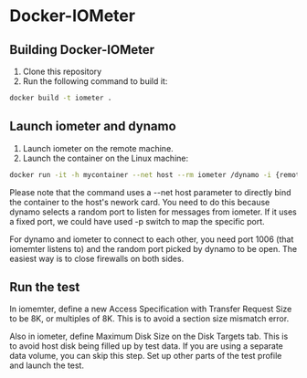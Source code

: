 # Docker-IOMeter

## Building Docker-IOMeter
1. Clone this repository
2. Run the following command to build it:
```bash
docker build -t iometer .
```
## Launch iometer and dynamo
1. Launch iometer on the remote machine.
2. Launch the container on the Linux machine:
```bash
docker run -it -h mycontainer --net host --rm iometer /dynamo -i {remote IOMeter host} -m $HOSTNAME
```
Please note that the command uses a --net host parameter to directly bind the container to the host's nework card. You need to do this because dynamo selects a random port to listen for messages from iometer. If it uses a fixed port, we could have used -p switch to map the specific port.

For dynamo and iometer to connect to each other, you need port 1006 (that iomemter listens to) and the random port picked by dynamo to be open. The easiest way is to close firewalls on both sides.

## Run the test
In iomemter, define a new Access Specification with Transfer Request Size to be 8K, or multiples of 8K. This is to avoid a section size mismatch error.

Also in iometer, define Maximum Disk Size on the Disk Targets tab. This is to avoid host disk being filled up by test data. If you are using a separate data volume, you can skip this step.
Set up other parts of the test profile and launch the test.
